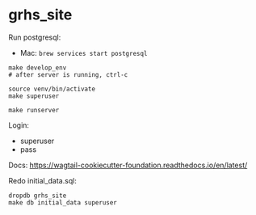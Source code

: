 grhs_site
==================


Run postgresql:

* Mac: `brew services start postgresql`

```
make develop_env
# after server is running, ctrl-c 

source venv/bin/activate
make superuser

make runserver
```

Login:
* superuser
* pass


Docs: https://wagtail-cookiecutter-foundation.readthedocs.io/en/latest/


Redo initial_data.sql:

```
dropdb grhs_site
make db initial_data superuser
```

